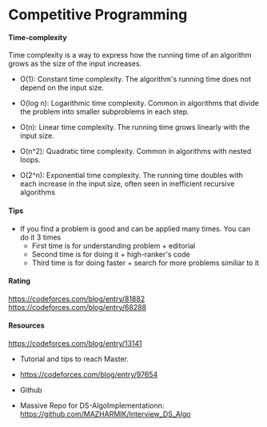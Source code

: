 # Competitive Programming

#### Time-complexity
Time complexity is a way to express how the running time of an algorithm grows as the size of the input increases.

* O(1): Constant time complexity. The algorithm's running time does not depend on the input size.

* O(log n): Logarithmic time complexity. Common in algorithms that divide the problem into smaller subproblems in each step.

* O(n): Linear time complexity. The running time grows linearly with the input size.

* O(n^2): Quadratic time complexity. Common in algorithms with nested loops.

* O(2^n): Exponential time complexity. The running time doubles with each increase in the input size, often seen in inefficient recursive algorithms

#### Tips
- If you find a problem is good and can be applied many times. You can do it 3 times
  - First time is for understanding problem + editorial
  - Second time is for doing it + high-ranker's code
  - Third time is for doing faster + search for more problems similiar to it

#### Rating
https://codeforces.com/blog/entry/81882
https://codeforces.com/blog/entry/68288

#### Resources
https://codeforces.com/blog/entry/13141

- Tutorial and tips to reach Master.
 - https://codeforces.com/blog/entry/97654
 

- Github
 - Massive Repo for DS-AlgoImplementationn: https://github.com/MAZHARMIK/Interview_DS_Algo
